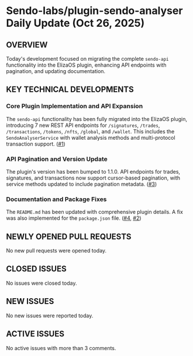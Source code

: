 # Sendo-labs/plugin-sendo-analyser Daily Update (Oct 26, 2025)
## OVERVIEW 
Today's development focused on migrating the complete `sendo-api` functionality into the ElizaOS plugin, enhancing API endpoints with pagination, and updating documentation.

## KEY TECHNICAL DEVELOPMENTS

### Core Plugin Implementation and API Expansion
The `sendo-api` functionality has been fully migrated into the ElizaOS plugin, introducing 7 new REST API endpoints for `/signatures`, `/trades`, `/transactions`, `/tokens`, `/nfts`, `/global`, and `/wallet`. This includes the `SendoAnalyserService` with wallet analysis methods and multi-protocol transaction support. ([#1](https://github.com/Sendo-labs/plugin-sendo-analyser/pull/1))

### API Pagination and Version Update
The plugin's version has been bumped to 1.1.0. API endpoints for trades, signatures, and transactions now support cursor-based pagination, with service methods updated to include pagination metadata. ([#3](https://github.com/Sendo-labs/plugin-sendo-analyser/pull/3))

### Documentation and Package Fixes
The `README.md` has been updated with comprehensive plugin details. A fix was also implemented for the `package.json` file. ([#4](https://github.com/Sendo-labs/plugin-sendo-analyser/pull/4), [#2](https://github.com/Sendo-labs/plugin-sendo-analyser/pull/2))

## NEWLY OPENED PULL REQUESTS
No new pull requests were opened today.

## CLOSED ISSUES
No issues were closed today.

## NEW ISSUES
No new issues were reported today.

## ACTIVE ISSUES
No active issues with more than 3 comments.
